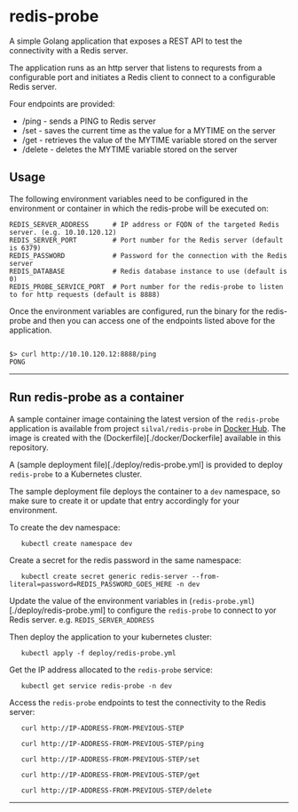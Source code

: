 # redis-probe
A simple Golang application that exposes a REST API to test the connectivity with a Redis server.

The application runs as an http server that listens to requrests from a configurable port and initiates a Redis client to connect to a configurable Redis server.

Four endpoints are provided:
- /ping - sends a PING to Redis server
- /set  - saves the current time as the value for a MYTIME on the server
- /get  - retrieves the value of the MYTIME variable stored on the server
- /delete  - deletes the MYTIME variable stored on the server

## Usage

The following environment variables need to be configured in the environment or container in which the redis-probe will be executed on:
```
REDIS_SERVER_ADDRESS      # IP address or FQDN of the targeted Redis server. (e.g. 10.10.120.12)
REDIS_SERVER_PORT         # Port number for the Redis server (default is 6379)
REDIS_PASSWORD            # Password for the connection with the Redis server
REDIS_DATABASE            # Redis database instance to use (default is 0)
REDIS_PROBE_SERVICE_PORT  # Port number for the redis-probe to listen to for http requests (default is 8888)
```

Once the environment variables are configured, run the binary for the redis-probe and then you can access one of the endpoints listed above for the application.

```

$> curl http://10.10.120.12:8888/ping
PONG

```

---

## Run redis-probe as a container

A sample container image containing the latest version of the `redis-probe` application is available from project `silval/redis-probe` in [Docker Hub](https://hub.docker.com/repository/docker/silval/redis-probe). The image is created with the (Dockerfile)[./docker/Dockerfile] available in this repository.

A (sample deployment file)[./deploy/redis-probe.yml] is provided to deploy `redis-probe` to a Kubernetes cluster. 

The sample deployment file deploys the container to a `dev` namespace, so make sure to create it or update that entry accordingly for your environment.

To create the dev namespace:
```
   kubectl create namespace dev 
```

Create a secret for the redis password in the same namespace:
```
   kubectl create secret generic redis-server --from-literal=password=REDIS_PASSWORD_GOES_HERE -n dev
```

Update the value of the environment variables in (`redis-probe.yml`)[./deploy/redis-probe.yml] to configure the `redis-probe` to connect to yor Redis server. e.g. `REDIS_SERVER_ADDRESS`

Then deploy the application to your kubernetes cluster:
```
   kubectl apply -f deploy/redis-probe.yml
```

Get the IP address allocated to the `redis-probe` service:
```
   kubectl get service redis-probe -n dev
```

Access the `redis-probe` endpoints to test the connectivity to the Redis server:
```
   curl http://IP-ADDRESS-FROM-PREVIOUS-STEP

   curl http://IP-ADDRESS-FROM-PREVIOUS-STEP/ping

   curl http://IP-ADDRESS-FROM-PREVIOUS-STEP/set

   curl http://IP-ADDRESS-FROM-PREVIOUS-STEP/get

   curl http://IP-ADDRESS-FROM-PREVIOUS-STEP/delete
```

---
